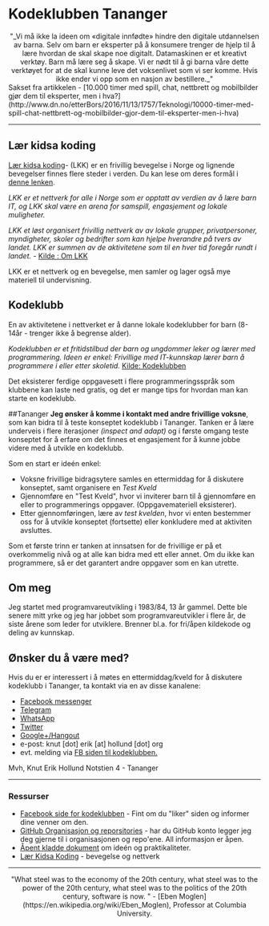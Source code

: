 # Kodeklubben Tananger
<center>"_Vi må ikke la ideen om «digitale innfødte» hindre den digitale utdannelsen av barna. Selv om barn er eksperter på å konsumere trenger de hjelp til å lære hvordan de skal skape noe digitalt. Datamaskinen er et kreativt verktøy. Barn må lære seg å skape. Vi er nødt til å gi barna våre dette verktøyet for at de skal kunne leve det voksenlivet som vi ser komme. Hvis ikke ender vi opp som en nasjon av bestillere._"</center> 
Sakset fra artikkelen - [10.000 timer med spill, chat, nettbrett og mobilbilder gjør dem til eksperter, men i hva?](http://www.dn.no/etterBors/2016/11/13/1757/Teknologi/10000-timer-med-spill-chat-nettbrett-og-mobilbilder-gjor-dem-til-eksperter-men-i-hva)

***

## Lær kidsa koding
[Lær kidsa koding](http://kidsakoder.no)- (LKK) er en frivillig bevegelse i Norge og lignende bevegelser finnes flere steder i verden. Du kan lese om deres formål i [denne lenken](http://kidsakoder.no/om-lkk/).

_LKK er et nettverk for alle i Norge som er opptatt av verdien av å lære barn IT, og LKK skal være en arena for samspill, engasjement og lokale muligheter._ 

_LKK et løst organisert frivillig nettverk av av lokale grupper, privatpersoner, myndigheter, skoler og bedrifter som kan hjelpe hverandre på tvers av landet. LKK er summen av de aktivitetene som til en hver tid foregår rundt i landet._  - [Kilde : Om LKK](http://kidsakoder.no/om-lkk/)

LKK er et nettverk og en bevegelse, men samler og lager også mye materiell til undervisning.

## Kodeklubb
En av aktivitetene i nettverket er å danne lokale kodeklubber for barn (8-14år - trenger ikke å begrense alder). 

_Kodeklubben er et fritidstilbud der barn og ungdommer leker og lærer med programmering. Ideen er enkel: Frivillige med IT-kunnskap lærer barn å programmere i eller etter skoletid._ [Kilde: Kodeklubben](http://kidsakoder.no/kodeklubben/)

Det eksisterer ferdige oppgavesett i flere programmeringsspråk som klubbene kan laste ned gratis, og det er mange tips for hvordan man kan starte en kodeklubb.

##Tananger
**Jeg ønsker å komme i kontakt med andre frivillige voksne**,  som kan bidra til å teste konseptet kodeklubb i Tananger.  Tanken er å lære underveis i flere iterasjoner _(inspect and adapt)_ og i første omgang teste konseptet for å erfare om det finnes et engasjement for å kunne jobbe videre med å utvikle en kodeklubb.

Som en start er ideén enkel:

- Voksne frivillige bidragsytere samles en ettermiddag for å diskutere konseptet, samt organisere en  _Test Kveld_ 
- Gjennomføre en "Test Kveld", hvor vi inviterer barn til å gjennomføre en eller to programmerings oppgaver. (Oppgavemateriell eksisterer).
- Etter gjennomføringen, lære av _test kvelden_, hvor vi enten bestemmer oss for å utvikle konseptet (fortsette) eller konkludere med at aktiviten avsluttes.

Som et første trinn er tanken at innsatsen for de frivillige er på et overkommelig nivå og at alle kan bidra med ett eller annet. Om du ikke kan programmere, så er det garantert andre oppgaver som en kan utrette.

## Om meg
Jeg startet med programvareutvikling i 1983/84, 13 år gammel. Dette ble senere mitt yrke og jeg har jobbet som programvareutvikler i flere år, de siste årene som leder for utviklere. Brenner bl.a. for fri/åpen kildekode og deling av kunnskap. 

## Ønsker du å være med?
Hvis du er er interessert i å møtes en ettermiddag/kveld for å diskutere kodeklubb i Tananger, ta kontakt via en av disse kanalene:

- [Facebook messenger](https://www.facebook.com/knuterikhollund)
- [Telegram](https://telegram.org/)
- [WhatsApp](https://www.whatsapp.com/)
- [Twitter](https://twitter.com/knuthollund)
- [Google+/Hangout](https://plus.google.com/+knuterikhollund)
- e-post: knut [dot] erik [at] hollund [dot] org
- evt. melding via [FB siden til kodeklubben.](https://www.facebook.com/kodeklubbentananger/)

Mvh,
Knut Erik Hollund
Notstien 4 - Tananger

***

### Ressurser
- [Facebook side for kodeklubben](https://www.facebook.com/kodeklubbentananger/) - Fint om du "liker" siden og informer dine venner om den.
- [GitHub Organisasjon og reporsitories](https://github.com/kodeklubbentananger) - har du GitHub konto legger jeg deg gjerne til i organisasjonen og repo'ene. All informasjon er åpen.
- [Åpent kladde dokument](https://drive.google.com/open?id=1iRhnaHnMT9hlEKxw_NfGoQMKwhWmiSJgGPDnmWSubtI) om ideén og praktikaliteter.
- [Lær Kidsa Koding](http://kidsakoder.no/) - bevegelse og nettverk

***
<center>"What steel was to the economy of the 20th century, what steel was to the power of the 20th century, what steel was to the politics of the 20th century,  software is now. " - [Eben Moglen](https://en.wikipedia.org/wiki/Eben_Moglen), Professor at Columbia University.</center>
